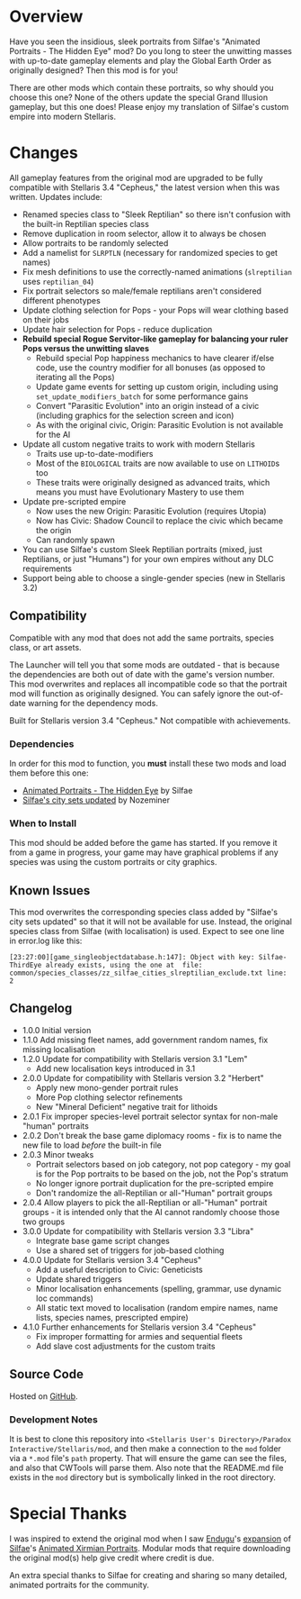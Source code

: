 # Overview

Have you seen the insidious, sleek portraits from Silfae's "Animated Portraits - The Hidden Eye" mod?  Do you long to steer the unwitting masses with up-to-date gameplay elements and play the Global Earth Order as originally designed?  Then this mod is for you!

There are other mods which contain these portraits, so why should you choose this one?  None of the others update the special Grand Illusion gameplay, but this one does!  Please enjoy my translation of Silfae's custom empire into modern Stellaris.

# Changes

All gameplay features from the original mod are upgraded to be fully compatible with Stellaris 3.4 "Cepheus," the latest version when this was written.  Updates include:

* Renamed species class to "Sleek Reptilian" so there isn't confusion with the built-in Reptilian species class
* Remove duplication in room selector, allow it to always be chosen
* Allow portraits to be randomly selected
* Add a namelist for `SLRPTLN` (necessary for randomized species to get names)
* Fix mesh definitions to use the correctly-named animations (`slreptilian` uses `reptilian_04`)
* Fix portrait selectors so male/female reptilians aren't considered different phenotypes
* Update clothing selection for Pops - your Pops will wear clothing based on their jobs
* Update hair selection for Pops - reduce duplication
* **Rebuild special Rogue Servitor-like gameplay for balancing your ruler Pops versus the unwitting slaves**
    * Rebuild special Pop happiness mechanics to have clearer if/else code, use the country modifier for all bonuses (as opposed to iterating all the Pops)
    * Update game events for setting up custom origin, including using `set_update_modifiers_batch` for some performance gains
    * Convert "Parasitic Evolution" into an origin instead of a civic (including graphics for the selection screen and icon)
    * As with the original civic, Origin: Parasitic Evolution is not available for the AI
* Update all custom negative traits to work with modern Stellaris
    * Traits use up-to-date-modifiers
    * Most of the `BIOLOGICAL` traits are now available to use on `LITHOID`s too
    * These traits were originally designed as advanced traits, which means you must have Evolutionary Mastery to use them
* Update pre-scripted empire
    * Now uses the new Origin: Parasitic Evolution (requires Utopia)
    * Now has Civic: Shadow Council to replace the civic which became the origin
    * Can randomly spawn
* You can use Silfae's custom Sleek Reptilian portraits (mixed, just Reptilians, or just "Humans") for your own empires without any DLC requirements
* Support being able to choose a single-gender species (new in Stellaris 3.2)

## Compatibility

Compatible with any mod that does not add the same portraits, species class, or art assets.

The Launcher will tell you that some mods are outdated - that is because the dependencies are both out of date with the game's version number.  This mod overwrites and replaces all incompatible code so that the portrait mod will function as originally designed.  You can safely ignore the out-of-date warning for the dependency mods.

Built for Stellaris version 3.4 "Cepheus."  Not compatible with achievements.

### Dependencies

In order for this mod to function, you **must** install these two mods and load them before this one:

* [Animated Portraits - The Hidden Eye](https://steamcommunity.com/sharedfiles/filedetails/?id=1168459329) by Silfae
* [Silfae's city sets updated](https://steamcommunity.com/sharedfiles/filedetails/?id=2247427791) by Nozeminer

### When to Install

This mod should be added before the game has started.  If you remove it from a game in progress, your game may have graphical problems if any species was using the custom portraits or city graphics.

## Known Issues

This mod overwrites the corresponding species class added by "Silfae's city sets updated" so that it will not be available for use.  Instead, the original species class from Silfae (with localisation) is used.  Expect to see one line in error.log like this:

```
[23:27:00][game_singleobjectdatabase.h:147]: Object with key: Silfae-ThirdEye already exists, using the one at  file: common/species_classes/zz_silfae_cities_slreptilian_exclude.txt line: 2
```

## Changelog

* 1.0.0 Initial version
* 1.1.0 Add missing fleet names, add government random names, fix missing localisation
* 1.2.0 Update for compatibility with Stellaris version 3.1 "Lem"
    * Add new localisation keys introduced in 3.1
* 2.0.0 Update for compatibility with Stellaris version 3.2 "Herbert"
    * Apply new mono-gender portrait rules
    * More Pop clothing selector refinements
    * New "Mineral Deficient" negative trait for lithoids
* 2.0.1 Fix improper species-level portrait selector syntax for non-male "human" portraits
* 2.0.2 Don't break the base game diplomacy rooms - fix is to name the new file to load _before_ the built-in file
* 2.0.3 Minor tweaks
    * Portrait selectors based on job category, not pop category - my goal is for the Pop portraits to be based on the job, not the Pop's stratum
    * No longer ignore portrait duplication for the pre-scripted empire
    * Don't randomize the all-Reptilian or all-"Human" portrait groups
* 2.0.4 Allow players to pick the all-Reptilian or all-"Human" portrait groups - it is intended only that the AI cannot randomly choose those two groups
* 3.0.0 Update for compatibility with Stellaris version 3.3 "Libra"
    * Integrate base game script changes
    * Use a shared set of triggers for job-based clothing
* 4.0.0 Update for Stellaris version 3.4 "Cepheus"
    * Add a useful description to Civic: Geneticists
    * Update shared triggers
    * Minor localisation enhancements (spelling, grammar, use dynamic loc commands)
    * All static text moved to localisation (random empire names, name lists, species names, prescripted empire)
* 4.1.0 Further enhancements for Stellaris version 3.4 "Cepheus"
    * Fix improper formatting for armies and sequential fleets
    * Add slave cost adjustments for the custom traits

## Source Code

Hosted on [GitHub](https://github.com/corsairmarks/slreptilian_portraits_revisited).

### Development Notes

It is best to clone this repository into `<Stellaris User's Directory>/Paradox Interactive/Stellaris/mod`, and then make a connection to the `mod` folder via a `*.mod` file's `path` property.  That will ensure the game can see the files, and also that CWTools will parse them.  Also note that the README.md file exists in the `mod` directory but is symbolically linked in the root directory.

# Special Thanks

I was inspired to extend the original mod when I saw [Endugu](https://steamcommunity.com/profiles/76561198037630876/myworkshopfiles/)'s [expansion](https://steamcommunity.com/sharedfiles/filedetails/?id=1584824947) of [Silfae](https://steamcommunity.com/profiles/76561198021525667/myworkshopfiles/)'s [Animated Xirmian Portraits](https://steamcommunity.com/workshop/filedetails/?id=881118424).  Modular mods that require downloading the original mod(s) help give credit where credit is due.

An extra special thanks to Silfae for creating and sharing so many detailed, animated portraits for the community.